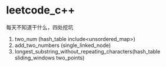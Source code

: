 # leetcode_c++
每天不知道干什么，四处挖坑

1. two_num (hash_table include<unsordered_map>)
1. add_two_numbers (single_linked_node)
1. longest_substring_without_repeating_characters(hash_table sliding_windows two_points)